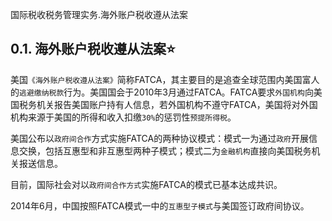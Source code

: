 国际税收税务管理实务.海外账户税收遵从法案

## 0.1. 海外账户税收遵从法案:star: 

美国`《海外账户税收遵从法案》`简称FATCA，其主要目的是追查全球范围内美国富人的`逃避缴纳税款`行为。美国国会于2010年3月通过FATCA。FATCA要求`外国机构`向美国税务机关报告美国账户持有人信息，若外国机构不遵守FATCA，美国将对外国机构来源于美国的所得和收入扣缴`30%`的惩罚性`预提所得税`。

美国公布以`政府间合作`方式实施FATCA的两种协议模式：模式一为通过`政府`开展信息交换，包括互惠型和非互惠型两种子模式；模式二为`金融机构`直接向美国税务机关报送信息。

目前，国际社会对以`政府间合作方式`实施FATCA的模式已基本达成共识。

2014年6月，中国按照FATCA模式一中的`互惠型子模式`与美国签订政府间协议。
